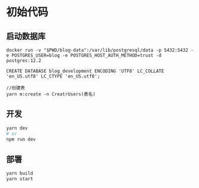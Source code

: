 # 初始代码

## 启动数据库
```
docker run -v "$PWD/blog-data":/var/lib/postgresql/data -p 5432:5432 -e POSTGRES_USER=blog -e POSTGRES_HOST_AUTH_METHOD=trust -d postgres:12.2

CREATE DATABASE blog_development ENCODING 'UTF8' LC_COLLATE 'en_US.utf8' LC_CTYPE 'en_US.utf8';

//创建表
yarn m:create -n CreatrUsers(表名)
```

## 开发

```bash
yarn dev
# or
npm run dev
```

## 部署

```bash 
yarn build
yarn start
```


